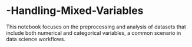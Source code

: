# -Handling-Mixed-Variables
This notebook focuses on the preprocessing and analysis of datasets that include both numerical and categorical variables, a common scenario in data science workflows.
